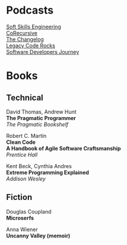 # Podcasts

[Soft Skills Engineering](https://softskills.audio)  
[CoRecursive](https://corecursive.com)  
[The Changelog](https://changelog.com/podcast)  
[Legacy Code Rocks](https://legacycode.rocks)  
[Software Developers Journey](https://podcasts.apple.com/us/podcast/software-developers-journey/id1079113167)  

# Books

## Technical

David Thomas, Andrew Hunt  
**The Pragmatic Programmer**  
*The Pragmatic Bookshelf*

Robert C. Martin  
**Clean Code**  
**A Handbook of Agile Software Craftsmanship**  
*Prentice Hall*

Kent Beck, Cynthia Andres  
**Extreme Programming Explained**  
*Addison Wesley*

## Fiction

Douglas Coupland  
**Microserfs**

Anna Wiener  
**Uncanny Valley (memoir)**
